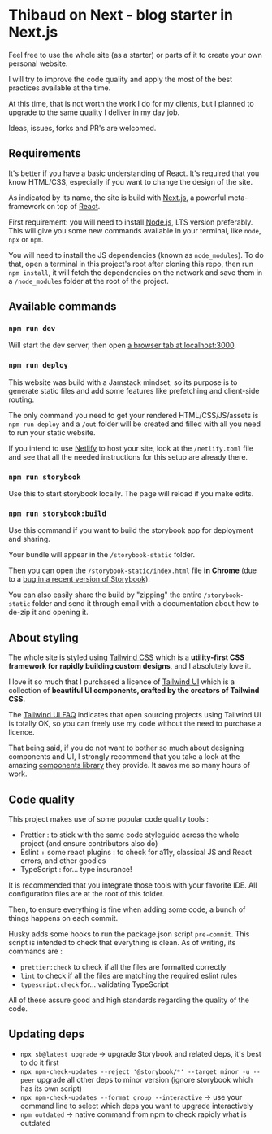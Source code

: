 # Thibaud on Next - blog starter in Next.js

Feel free to use the whole site (as a starter) or parts of it to create your own personal website.

I will try to improve the code quality and apply the most of the best practices available at the time.

At this time, that is not worth the work I do for my clients, but I planned to upgrade to the same quality I deliver in my day job.

Ideas, issues, forks and PR's are welcomed.

## Requirements

It's better if you have a basic understanding of React. It's required that you know HTML/CSS, especially if you want to change the design of the site.

As indicated by its name, the site is build with [Next.js](https://nextjs.org/), a powerful meta-framework on top of [React](https://fr.reactjs.org/).

First requirement: you will need to install [Node.js](https://nodejs.org/en/), LTS version preferably.
This will give you some new commands available in your terminal, like `node`, `npx` or `npm`.

You will need to install the JS dependencies (known as `node_modules`).
To do that, open a terminal in this project's root after cloning this repo, then run `npm install`, it will fetch the dependencies on the network
and save them in a `/node_modules` folder at the root of the project.

## Available commands

### `npm run dev`

Will start the dev server, then open [a browser tab at localhost:3000](http://localhost:3000/).

### `npm run deploy`

This website was build with a Jamstack mindset, so its purpose is to generate static files
and add some features like prefetching and client-side routing.

The only command you need to get your rendered HTML/CSS/JS/assets is `npm run deploy`
and a `/out` folder will be created and filled with all you need to run your static website.

If you intend to use [Netlify](https://www.netlify.com/) to host your site,
look at the `/netlify.toml` file and see that all the needed instructions for this setup are already there.

### `npm run storybook`

Use this to start storybook locally. The page will reload if you make edits.

### `npm run storybook:build`

Use this command if you want to build the storybook app for deployment and sharing.

Your bundle will appear in the `/storybook-static` folder.

Then you can open the `/storybook-static/index.html` file **in Chrome** (due to a [bug in a recent version of Storybook](https://github.com/storybookjs/storybook/issues/12092)).

You can also easily share the build by "zipping" the entire `/storybook-static` folder and send it through email with a documentation about how to de-zip it and opening it.

## About styling

The whole site is styled using [Tailwind CSS](https://tailwindcss.com/docs/utility-first)
which is a **utility-first CSS framework for rapidly building custom designs**, and I
absolutely love it.

I love it so much that I purchased a licence of [Tailwind UI](https://tailwindui.com) which
is a collection of **beautiful UI components, crafted by the creators of Tailwind CSS**.

The [Tailwind UI FAQ](https://tailwindui.com/pricing) indicates that open sourcing projects
using Tailwind UI is totally OK, so you can freely use my code without the need to purchase a licence.

That being said, if you do not want to bother so much about designing components and UI,
I strongly recommend that you take a look at the amazing [components library](https://tailwindui.com/components)
they provide. It saves me so many hours of work.

## Code quality

This project makes use of some popular code quality tools :

- Prettier : to stick with the same code styleguide across the whole project (and ensure contributors also do)
- Eslint + some react plugins : to check for a11y, classical JS and React errors, and other goodies
- TypeScript : for... type insurance!

It is recommended that you integrate those tools with your favorite IDE. All configuration files are at the root of this folder.

Then, to ensure everything is fine when adding some code, a bunch of things happens on each commit.

Husky adds some hooks to run the package.json script `pre-commit`. This script is intended to check that everything is clean. As of writing, its commands are :

- `prettier:check` to check if all the files are formatted correctly
- `lint` to check if all the files are matching the required eslint rules
- `typescript:check` for... validating TypeScript

All of these assure good and high standards regarding the quality of the code.

## Updating deps

- `npx sb@latest upgrade` -> upgrade Storybook and related deps, it's best to do it first
- `npx npm-check-updates --reject '@storybook/*' --target minor -u --peer` upgrade all other deps to minor version (ignore storybook which has its own script)
- `npx npm-check-updates --format group --interactive` -> use your command line to select which deps you want to upgrade interactively
- `npm outdated` -> native command from npm to check rapidly what is outdated
